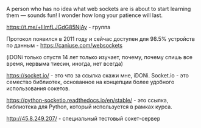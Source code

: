 A person who has no idea what web sockets are is about to start learning them — sounds fun! I wonder how long your patience will last.

https://t.me/+llImfLJGdG85NjAy - группа

Протокол появился в 2011 году и сейчас доступен для 98.5% устройств по данным - https://caniuse.com/websockets 

(iDONi только спустя 14 лет только изучает, почему, почему спишь все время, нервыма тиесин, иногда, нет всегда)

https://socket.io/ - это что за ссылка скажи мне, iDONi. Socket.io - это семество библиотек, основанное на концепции более удобного использования сокетов.

https://python-socketio.readthedocs.io/en/stable/ - это ссылка, библиотека для Python, который используется в рамках курса.

http://45.8.249.207/ - специальный тестовый сокет-сервер 
